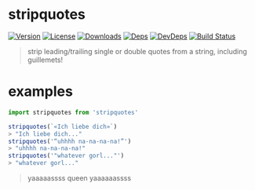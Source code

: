 # stripquotes
[![Version][npm-version-image]][npm-version-url] [![License][npm-license-image]][npm-license-url] [![Downloads][npm-downloads-image]][npm-downloads-url] [![Deps][npm-deps-image]][npm-deps-url] [![DevDeps][npm-devdeps-image]][npm-devdeps-url] [![Build Status][drone-build-image]][drone-build-url]

> strip leading/trailing single or double quotes from a string, including guillemets!

# examples
```js
import stripquotes from 'stripquotes'

stripquotes(`«Ich liebe dich»`)
> "Ich liebe dich..."
stripquotes('“uhhhh na-na-na-na!”')
> "uhhhh na-na-na-na!"
stripquotes('"whatever gorl..."')
> "whatever gorl..."
```

> yaaaaassss queen yaaaaaassss

[npm-version-url]: https://www.npmjs.com/package/stripquotes
[npm-version-image]: https://img.shields.io/npm/v/stripquotes.svg
[npm-license-url]: https://github.com/moimikey/stripquotes/blob/master/LICENSE
[npm-license-image]: https://img.shields.io/npm/l/stripquotes.svg
[npm-downloads-url]: https://www.npmjs.com/package/stripquotes
[npm-downloads-image]: https://img.shields.io/npm/dm/stripquotes.svg
[npm-deps-url]: https://david-dm.org/moimikey/stripquotes
[npm-deps-image]: https://img.shields.io/david/moimikey/stripquotes.svg
[npm-devdeps-url]: https://david-dm.org/moimikey/stripquotes
[npm-devdeps-image]: https://img.shields.io/david/dev/moimikey/stripquotes.svg
[drone-build-image]: https://drone.io/github.com/moimikey/stripquotes/status.png
[drone-build-url]: https://drone.io/github.com/moimikey/stripquotes/latest
